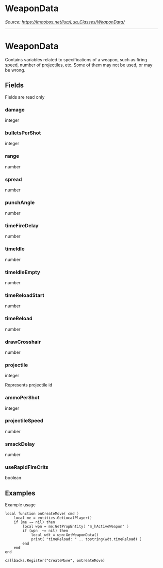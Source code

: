 # WeaponData

*Source: https://lmaobox.net/lua/Lua_Classes/WeaponData/*

---



# WeaponData


Contains variables related to specifications of a weapon, such as firing speed, number of projectiles, etc.
Some of them may not be used, or may be wrong.


## Fields


Fields are read only


### damage


integer


### bulletsPerShot


integer


### range


number


### spread


number


### punchAngle


number


### timeFireDelay


number


### timeIdle


number


### timeIdleEmpty


number


### timeReloadStart


number


### timeReload


number


### drawCrosshair


number


### projectile


integer


Represents projectile id


### ammoPerShot


integer


### projectileSpeed


number


### smackDelay


number


### useRapidFireCrits


boolean


## Examples


Example usage
```
local function onCreateMove( cmd )
    local me = entities.GetLocalPlayer()
    if (me ~= nil) then
        local wpn = me:GetPropEntity( "m_hActiveWeapon" )
        if (wpn  ~= nil) then
            local wdt = wpn:GetWeaponData()
            print( "timeReload: " .. tostring(wdt.timeReload) )
        end
    end
end

callbacks.Register("CreateMove", onCreateMove)

```


